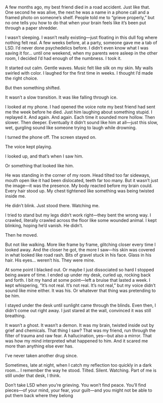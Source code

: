 A few months ago, my best friend died in a road accident. Just like that. One second he was alive, the next he was a name in a phone call and a framed photo on someone’s shelf. People told me to “grieve properly,” but no one tells you how to do that when your brain feels like it’s been put through a paper shredder.

I wasn’t sleeping. I wasn’t really existing—just floating in this dull fog where nothing felt real. A few weeks before, at a party, someone gave me a tab of LSD. I’d never done psychedelics before. I didn’t even know what I was saving it for… until one weekend, when my parents were asleep in the other room, I decided I’d had enough of the numbness. I took it.

It started out calm. Gentle waves. Music felt like silk on my skin. My walls swirled with color. I laughed for the first time in weeks. I thought I’d made the right choice.

But then something shifted.

It wasn’t a slow transition. It was like falling through ice.

I looked at my phone. I had opened the voice note my best friend had sent me the week before he died. Just him laughing about something stupid. I replayed it. And again. And again. Each time it sounded more hollow. Then slower. Then deeper. Eventually it didn’t sound like him at all—just this slow, wet, gurgling sound like someone trying to laugh while drowning.

I turned the phone off. The screen stayed on.

The voice kept playing.

I looked up, and that’s when I saw him.

Or something that looked like him.

He was standing in the corner of my room. Head tilted too far sideways, mouth open like it had been dislocated, teeth far too many. But it wasn’t just the image—it was the presence. My body reacted before my brain could. Every hair stood up. My chest tightened like something was being twisted inside me.

He didn’t blink. Just stood there. Watching me.

I tried to stand but my legs didn’t work right—they bent the wrong way. I crawled, literally crawled across the floor like some wounded animal. I kept blinking, hoping he’d vanish. He didn’t.

Then he moved.

But not like walking. More like frame by frame, glitching closer every time I looked away. And the closer he got, the more I saw—his skin was covered in what looked like road rash. Bits of gravel stuck in his face. Glass in his hair. His eyes… weren’t his. They were mine.

At some point I blacked out. Or maybe I just dissociated so hard I stopped being aware of time. I ended up under my desk, curled up, rocking back and forth. I bit my hand at some point—left a bruise that lasted a week. I kept whispering, “It’s not real. It’s not real. It’s not real,” but my voice didn’t sound like mine either. It was his. Or whatever that thing was pretending to be him.

I stayed under the desk until sunlight came through the blinds. Even then, I didn’t come out right away. I just stared at the wall, convinced it was still breathing.

It wasn’t a ghost. It wasn’t a demon. It was my brain, twisted inside out by grief and chemicals. That thing I saw? That was my friend, run through the filter of trauma and raw fear. A hallucination, yes—but also a mirror. That was how my mind interpreted what happened to him. And it scared me more than anything else ever has.

I’ve never taken another drug since.

Sometimes, late at night, when I catch my reflection too quickly in a dark room… I remember the way he stood. Tilted. Silent. Watching. Part of me is still under that desk, I think.

Don’t take LSD when you’re grieving. You won’t find peace. You’ll find pieces—of your mind, your fear, your guilt—and you might not be able to put them back where they belong